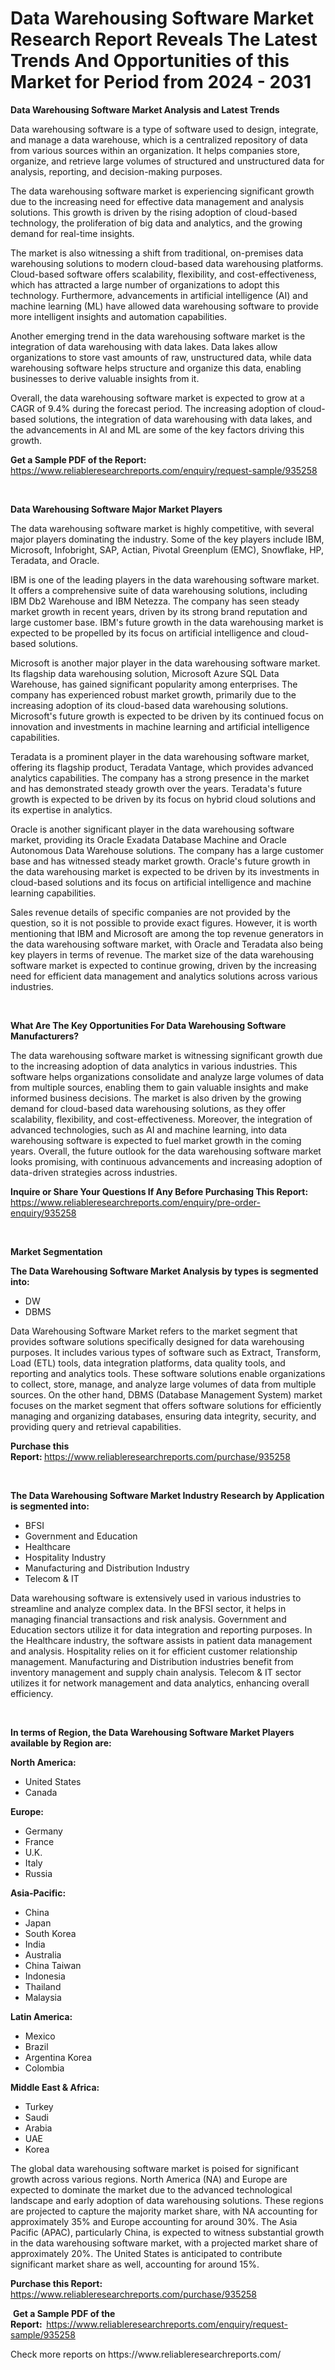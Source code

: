 <p><h1>Data Warehousing Software Market Research Report Reveals The Latest Trends And Opportunities of this Market for Period from 2024 - 2031</h1></p><p><strong>Data Warehousing Software Market Analysis and Latest Trends</strong></p>
<p><p>Data warehousing software is a type of software used to design, integrate, and manage a data warehouse, which is a centralized repository of data from various sources within an organization. It helps companies store, organize, and retrieve large volumes of structured and unstructured data for analysis, reporting, and decision-making purposes.</p><p>The data warehousing software market is experiencing significant growth due to the increasing need for effective data management and analysis solutions. This growth is driven by the rising adoption of cloud-based technology, the proliferation of big data and analytics, and the growing demand for real-time insights.</p><p>The market is also witnessing a shift from traditional, on-premises data warehousing solutions to modern cloud-based data warehousing platforms. Cloud-based software offers scalability, flexibility, and cost-effectiveness, which has attracted a large number of organizations to adopt this technology. Furthermore, advancements in artificial intelligence (AI) and machine learning (ML) have allowed data warehousing software to provide more intelligent insights and automation capabilities.</p><p>Another emerging trend in the data warehousing software market is the integration of data warehousing with data lakes. Data lakes allow organizations to store vast amounts of raw, unstructured data, while data warehousing software helps structure and organize this data, enabling businesses to derive valuable insights from it.</p><p>Overall, the data warehousing software market is expected to grow at a CAGR of 9.4% during the forecast period. The increasing adoption of cloud-based solutions, the integration of data warehousing with data lakes, and the advancements in AI and ML are some of the key factors driving this growth.</p></p>
<p><strong>Get a Sample PDF of the Report:&nbsp;</strong> <a href="https://www.reliableresearchreports.com/enquiry/request-sample/935258">https://www.reliableresearchreports.com/enquiry/request-sample/935258</a></p>
<p>&nbsp;</p>
<p><strong>Data Warehousing Software Major Market Players</strong></p>
<p><p>The data warehousing software market is highly competitive, with several major players dominating the industry. Some of the key players include IBM, Microsoft, Infobright, SAP, Actian, Pivotal Greenplum (EMC), Snowflake, HP, Teradata, and Oracle.</p><p>IBM is one of the leading players in the data warehousing software market. It offers a comprehensive suite of data warehousing solutions, including IBM Db2 Warehouse and IBM Netezza. The company has seen steady market growth in recent years, driven by its strong brand reputation and large customer base. IBM's future growth in the data warehousing market is expected to be propelled by its focus on artificial intelligence and cloud-based solutions.</p><p>Microsoft is another major player in the data warehousing software market. Its flagship data warehousing solution, Microsoft Azure SQL Data Warehouse, has gained significant popularity among enterprises. The company has experienced robust market growth, primarily due to the increasing adoption of its cloud-based data warehousing solutions. Microsoft's future growth is expected to be driven by its continued focus on innovation and investments in machine learning and artificial intelligence capabilities.</p><p>Teradata is a prominent player in the data warehousing software market, offering its flagship product, Teradata Vantage, which provides advanced analytics capabilities. The company has a strong presence in the market and has demonstrated steady growth over the years. Teradata's future growth is expected to be driven by its focus on hybrid cloud solutions and its expertise in analytics.</p><p>Oracle is another significant player in the data warehousing software market, providing its Oracle Exadata Database Machine and Oracle Autonomous Data Warehouse solutions. The company has a large customer base and has witnessed steady market growth. Oracle's future growth in the data warehousing market is expected to be driven by its investments in cloud-based solutions and its focus on artificial intelligence and machine learning capabilities.</p><p>Sales revenue details of specific companies are not provided by the question, so it is not possible to provide exact figures. However, it is worth mentioning that IBM and Microsoft are among the top revenue generators in the data warehousing software market, with Oracle and Teradata also being key players in terms of revenue. The market size of the data warehousing software market is expected to continue growing, driven by the increasing need for efficient data management and analytics solutions across various industries.</p></p>
<p>&nbsp;</p>
<p><strong>What Are The Key Opportunities For Data Warehousing Software Manufacturers?</strong></p>
<p><p>The data warehousing software market is witnessing significant growth due to the increasing adoption of data analytics in various industries. This software helps organizations consolidate and analyze large volumes of data from multiple sources, enabling them to gain valuable insights and make informed business decisions. The market is also driven by the growing demand for cloud-based data warehousing solutions, as they offer scalability, flexibility, and cost-effectiveness. Moreover, the integration of advanced technologies, such as AI and machine learning, into data warehousing software is expected to fuel market growth in the coming years. Overall, the future outlook for the data warehousing software market looks promising, with continuous advancements and increasing adoption of data-driven strategies across industries.</p></p>
<p><strong>Inquire or Share Your Questions If Any Before Purchasing This Report:</strong> <a href="https://www.reliableresearchreports.com/enquiry/pre-order-enquiry/935258">https://www.reliableresearchreports.com/enquiry/pre-order-enquiry/935258</a></p>
<p>&nbsp;</p>
<p><strong>Market Segmentation</strong></p>
<p><strong>The Data Warehousing Software Market Analysis by types is segmented into:</strong></p>
<p><ul><li>DW</li><li>DBMS</li></ul></p>
<p><p>Data Warehousing Software Market refers to the market segment that provides software solutions specifically designed for data warehousing purposes. It includes various types of software such as Extract, Transform, Load (ETL) tools, data integration platforms, data quality tools, and reporting and analytics tools. These software solutions enable organizations to collect, store, manage, and analyze large volumes of data from multiple sources. On the other hand, DBMS (Database Management System) market focuses on the market segment that offers software solutions for efficiently managing and organizing databases, ensuring data integrity, security, and providing query and retrieval capabilities.</p></p>
<p><strong>Purchase this Report:&nbsp;</strong><a href="https://www.reliableresearchreports.com/purchase/935258">https://www.reliableresearchreports.com/purchase/935258</a></p>
<p>&nbsp;</p>
<p><strong>The Data Warehousing Software Market Industry Research by Application is segmented into:</strong></p>
<p><ul><li>BFSI</li><li>Government and Education</li><li>Healthcare</li><li>Hospitality Industry</li><li>Manufacturing and Distribution Industry</li><li>Telecom & IT</li></ul></p>
<p><p>Data warehousing software is extensively used in various industries to streamline and analyze complex data. In the BFSI sector, it helps in managing financial transactions and risk analysis. Government and Education sectors utilize it for data integration and reporting purposes. In the Healthcare industry, the software assists in patient data management and analysis. Hospitality relies on it for efficient customer relationship management. Manufacturing and Distribution industries benefit from inventory management and supply chain analysis. Telecom & IT sector utilizes it for network management and data analytics, enhancing overall efficiency.</p></p>
<p>&nbsp;</p>
<p><strong>In terms of Region, the Data Warehousing Software Market Players available by Region are:</strong></p>
<p>
    <p> <strong> North America: </strong>
        <ul>
            <li>United States</li>
            <li>Canada</li>
        </ul>
        </p> 
    <p> <strong> Europe: </strong>
        <ul>
            <li>Germany</li>
            <li>France</li>
            <li>U.K.</li>
            <li>Italy</li>
            <li>Russia</li>
        </ul>
        </p> 
    <p> <strong> Asia-Pacific: </strong>
        <ul>
            <li>China</li>
            <li>Japan</li>
            <li>South Korea</li>
            <li>India</li>
            <li>Australia</li>
            <li>China Taiwan</li>
            <li>Indonesia</li>
            <li>Thailand</li>
            <li>Malaysia</li>
        </ul>
        </p> 
    <p> <strong> Latin America: </strong>
        <ul>
            <li>Mexico</li>
            <li>Brazil</li>
            <li>Argentina Korea</li>
            <li>Colombia</li>
        </ul>
        </p> 
    <p> <strong> Middle East & Africa: </strong>
        <ul>
            <li>Turkey</li>
            <li>Saudi</li>
            <li>Arabia</li>
            <li>UAE</li>
            <li>Korea</li>
        </ul>
    </p>
    </p>
<p><p>The global data warehousing software market is poised for significant growth across various regions. North America (NA) and Europe are expected to dominate the market due to the advanced technological landscape and early adoption of data warehousing solutions. These regions are projected to capture the majority market share, with NA accounting for approximately 35% and Europe accounting for around 30%. The Asia Pacific (APAC), particularly China, is expected to witness substantial growth in the data warehousing software market, with a projected market share of approximately 20%. The United States is anticipated to contribute significant market share as well, accounting for around 15%.</p></p>
<p><strong>Purchase this Report: </strong><a href="https://www.reliableresearchreports.com/purchase/935258">https://www.reliableresearchreports.com/purchase/935258</a></p>
<p>&nbsp;<strong>Get a Sample PDF of the Report:&nbsp;&nbsp;</strong><a href="https://www.reliableresearchreports.com/enquiry/request-sample/935258">https://www.reliableresearchreports.com/enquiry/request-sample/935258</a></p>
<p><strong></strong></p>
<p>Check more reports on https://www.reliableresearchreports.com/</p>